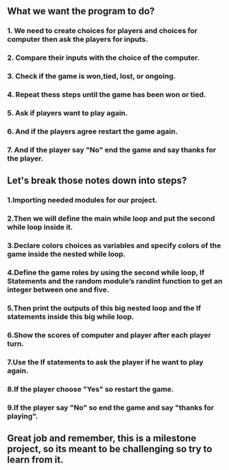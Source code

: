 ## What we want the program to do?

### 1. We need to create choices for players and choices for computer then ask the players for inputs.
### 2. Compare their inputs with the choice of the computer.
### 3. Check if the game is won,tied, lost, or ongoing.
### 4. Repeat thess steps until the game has been won or tied.
### 5. Ask if players want to play again.
### 6. And if the players agree restart the game again.
### 7. And if the player say "No" end the game and say thanks for the player.




## Let's break those notes down into steps?
### 1.Importing needed modules for our project.
### 2.Then we will define the main while loop and put the second while loop inside it.
### 3.Declare colors choices as variables and specify colors of the game inside the nested while loop.
### 4.Define the game roles by using the second while loop, If Statements and the random module’s randint function to get an integer between one and five.
### 5.Then print the outputs of this big nested loop and the If statements inside this big while loop.
### 6.Show the scores of computer and player after each player turn.
### 7.Use the If statements to ask the player if he want to play again.
### 8.If the player choose "Yes" so restart the game.
### 9.If the player say "No" so end the game and say "thanks for playing".


## Great job and remember, this is a milestone project, so its meant to be challenging so try to learn from it.
